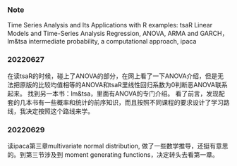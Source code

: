 ### Note 
Time Series Analysis and Its Applications with R examples: tsaR
Linear Models and Time-Series Analysis Regression, ANOVA, ARMA and GARCH， lm&tsa
intermediate probability, a computational approach, ipaca
### 20220627
在读tsaR的时候，碰上了ANOVA的部分，在网上看了一下ANOVA介绍，但是无法把原版的比较均值相等的ANOVA和tsaR里线性回归系数为0判断恶ANOVA联系起来。
找到另一本书：lm&tsa，里面有ANOVA的专门介绍。
看了前言，发现配套的几本书有一些概率和统计的前序知识，而且按照不同课程的要求设计了学习路线，我决定按照这个路线来学。


### 20220629
读ipaca第三章multivariate normal distribution, 做了一些数学推导，还挺有意思的。到第三节涉及到 moment generating functions，决定转头去看第一章。


